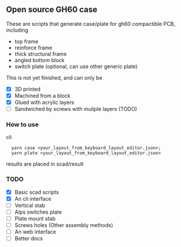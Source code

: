 ## Open source GH60 case

These are scripts that generate case/plate for gh60 compactible PCB, including
- top frame
- reinforce frame
- thick structural frame
- angled bottom block
- switch plate (optional, can use other generic plate)

This is not yet finished, and can only be
- [x] 3D printed
- [x] Machined from a block
- [x] Glued with acrylic layers
- [ ] Sandwiched by screws with muliple layers (TODO)

### How to use
cli
```
  yarn case <your_layout_from_keyboard_layout_editor.json>;
  yarn plate <your_layout_from_keyboard_layout_editor.json>
```

results are placed in scad/result

### TODO

- [x] Basic scad scripts
- [x] An cli interface
- [ ] Vertical stab
- [ ] Alps switches plate
- [ ] Plate mount stab
- [ ] Screws holes (Other assembly methods)
- [ ] An web interface
- [ ] Better docs
